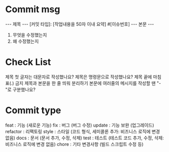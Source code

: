 # Commit  msg
--- 제목 ---
[커밋 타입]: [작업내용을 50자 이내 요약] #[이슈번호]
--- 본문 ---
1. 무엇을 수정했는지
2. 왜 수정했는지

# Check List
제목 첫 글자는 대문자로 작성했나요?
제목은 명령문으로 작성했나요?
제목 끝에 마침표(.) 금지
제목과 본문을 한 줄 띄워 분리하기
본문에 여러줄의 메시지를 작성할 땐 "-"로 구분했나요?


# Commit type
feat     : 기능 (새로운 기능)
fix      : 버그 (버그 수정)
update     : 기능 보완 (업그레이드)
refactor : 리팩토링
style    : 스타일 (코드 형식, 세미콜론 추가: 비즈니스 로직에 변경 없음)
docs     : 문서 (문서 추가, 수정, 삭제)
test     : 테스트 (테스트 코드 추가, 수정, 삭제: 비즈니스 로직에 변경 없음)
chore    : 기타 변경사항 (빌드 스크립트 수정 등)
